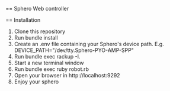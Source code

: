 == Sphero Web controller

== Installation

1. Clone this repository
2. Run bundle install
3. Create an .env file containing your Sphero's device path. E.g. DEVICE_PATH="/dev/tty.Sphero-PYO-AMP-SPP"
4. Run bundle exec rackup -I.
5. Start a new terminal window
6. Run bundle exec ruby robot.rb
7. Open your browser in http://localhost:9292
8. Enjoy your sphero
